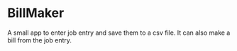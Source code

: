 # BillMaker
A small app to enter job entry and save them to a csv file. It can also make a bill from the job entry.
